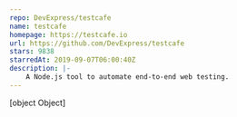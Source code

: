 ```yaml
---
repo: DevExpress/testcafe
name: testcafe
homepage: https://testcafe.io
url: https://github.com/DevExpress/testcafe
stars: 9838
starredAt: 2019-09-07T06:00:40Z
description: |-
    A Node.js tool to automate end-to-end web testing.
---
```


[object Object]
